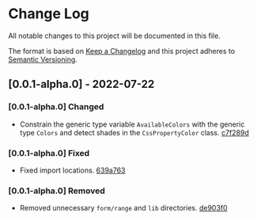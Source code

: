 # Change Log

All notable changes to this project will be documented in this file.

The format is based on [Keep a Changelog](http://keepachangelog.com/)
and this project adheres to [Semantic Versioning](http://semver.org/).

## [0.0.1-alpha.0] - 2022-07-22

### [0.0.1-alpha.0] Changed

- Constrain the generic type variable `AvailableColors` with the generic type `Colors` and detect shades in the `CssPropertyColor` class. [c7f289d]

### [0.0.1-alpha.0] Fixed

- Fixed import locations. [639a763]

### [0.0.1-alpha.0] Removed

- Removed unnecessary `form/range` and `lib` directories. [de903f0]

[de903f0]: https://github.com/angular-package/ui/commit/de903f0980946937e09fc0e37d6fae419c3355da
[639a763]: https://github.com/angular-package/ui/commit/639a76337cff49f9bba61918ffa589091600e519
[c7f289d]: https://github.com/angular-package/ui/commit/c7f289dc893c39752ebba4637cf175cc80fb2e24

